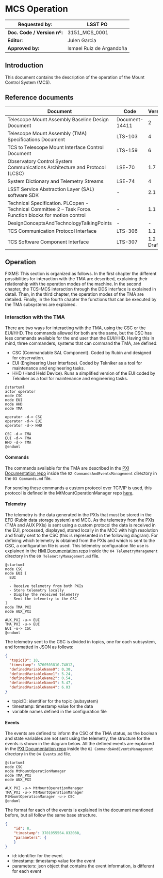 # MCS Operation

| **Requested by:** | **LSST PO** |
| --- | --- |
| **Doc. Code / Version nº:** | 3151_MCS_0001 |
| **Editor:** | Julen Garcia |
| **Approved by:** | Ismael Ruiz de Argandoña |

## Introduction

This document contains the description of the operation of the Mount Control System (MCS).

## Reference documents

| Document | Code | Version |
| --- | --- | --- |
| Telescope Mount Assembly Baseline Design Document | Document-14411 | 2 |
| Telescope Mount Assembly (TMA) Specifications Document | LTS-103 | 4 |
| TCS to Telescope Mount Interface Control Document | LTS-159 | 6 |
| Observatory Control System Communications Architecture and Protocol (LCSC) | LSE-70 | 1.7 |
| System Dictionary and Telemetry Streams | LSE-74 | 4 |
| LSST Service Abstraction Layer (SAL) software SDK | - | 2.1 |
| Technical Specification. PLCopen - Technical Committee 2 – Task Force. Function blocks for motion control | - | 1.1 |
| DesignConceptsAndTechnologyTalkingPoints | - | - |
| TCS Communication Protocol Interface | LTS-306 | 1.1 |
| TCS Software Component Interface | LTS-307 | 1.2 Draft |

## Operation

FIXME: This section is organized as follows. In the first chapter the different possibilities for interaction with the
TMA are described, explaining their relationship with the operation modes of the machine. In the second chapter, the
TCS–MCS interaction through the DDS interface is explained in detail. Then, in the third chapter, the operation modes
of the TMA are detailed. Finally, in the fourth chapter the functions that can be executed by the TMA subsystems are
explained.

### Interaction with the TMA

There are two ways for interacting with the TMA, using the CSC or the EUI/HHD. The commands allowed for both are the
same, but the CSC has less commands available for the end user than the EUI/HHD. Having this in mind, three commanders,
systems that can command the TMA, are defined:

- CSC (Commandable SAL Component). Coded by Rubin and designed for observation.
- EUI (Engineering User Interface). Coded by Tekniker as a tool for maintenance and engineering tasks.
- HHD (Hand Held Device). Runs a simplified version of the EUI coded by Tekniker as a tool for maintenance and engineering tasks.

```plantuml
@startuml
actor operator
node CSC
node EUI
node HHD
node TMA

operator -d-> CSC
operator -d-> EUI
operator -d-> HHD

CSC -d-> TMA
EUI -d-> TMA
HHD -d-> TMA
@enduml
```

#### Commands

The commands available for the TMA are described in the [PXI Documentation repo](https://gitlab.tekniker.es/publico/3151-lsst/documentation/pxicontroller_documentation)
inside the `02 CommandsAndEventsManagement` directory in the `03 Commands.md` file.

For sending these commands a custom protocol over TCP/IP is used, this protocol is defined in the MtMountOperationManager
repo [here](https://gitlab.tekniker.es/aut/projects/3151-LSST/OperationManager/lsst/-/blob/develop/tma_management/doc/protocol.md).

#### Telemetry

The telemetry is the data generated in the PXIs that must be stored in the EFD (Rubin data storage system) and MCC. As the
telemetry from the PXIs (TMA and AUX PXIs) is sent using a custom protocol the data is received in the EUI, processed,
displayed, stored locally in the MCC with high resolution and finally sent to the CSC (this is represented in the following
diagram). For defining which telemetry is obtained from the PXIs and which is sent to the CSC, a configuration file is
used. This telemetry configuration file use is explained in the
[HMI Documentation repo](https://gitlab.tekniker.es/publico/3151-lsst/documentation/hmicomputers_documentation)
inside the `04 TelemetryManagement` directory in the `00 TelemetryManagement.md` file.

```plantuml
@startuml
node CSC
node EUI [
  EUI
  ---
  - Receive telemetry from both PXIs
  - Store telemetry locally
  - Display the received telemetry
  - Sent the telemetry to the CSC
]
node TMA_PXI
node AUX_PXI

AUX_PXI -u-> EUI
TMA_PXI -u-> EUI
EUI -u-> CSC
@enduml
```

The telemetry sent to the CSC is divided in topics, one for each subsystem, and formatted in JSON as follows:

```json
{
  "topicID": 10,
  "timestamp": 3760503810.74012,
  "definedVariableName0": 0.30,
  "definedVariableName1": 5.24,
  "definedVariableName2": 0.54,
  "definedVariableName3": 5.47,
  "definedVariableName4": 6.03
}
```

- topicID: identifier for the topic (subsystem)
- timestamp: timestamp value for the data
- variable names defined in the configuration file

#### Events

The events are defined to inform the CSC of the TMA status, as the boolean and state variables are not sent using the
telemetry, the structure for the events is shown in the diagram below.
All the defined events are explained in the [PXI Documentation repo](https://gitlab.tekniker.es/publico/3151-lsst/documentation/pxicontroller_documentation)
inside the `02 CommandsAndEventsManagement` directory in the `04 Events.md` file.

```plantuml
@startuml
node CSC
node MtMountOperationManager
node TMA_PXI
node AUX_PXI

AUX_PXI -u-> MtMountOperationManager
TMA_PXI -u-> MtMountOperationManager
MtMountOperationManager -u-> CSC
@enduml
```

The format for each of the events is explained in the document mentioned before, but all follow the same base structure.

```json
{
    "id": 0,
    "timestamp": 3701055564.832080,
    "parameters": {
    }
}
```

- id: identifier for the event
- timestamp: timestamp value for the event
- parameters: json object that contains the event information, is different for each event